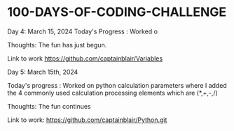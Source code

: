 # 100-DAYS-OF-CODING-CHALLENGE
Day 4: March 15, 2024
Today's Progress : Worked o

Thoughts: The fun has just begun.

Link to work https://github.com/captainblair/Variables

Day 5: March 15th, 2024

Today's progress : Worked on python calculation parameters where I added the 4 commonly used calculation processing elements which are (*,+,-,/)

Thoughts: The fun continues

Link to work: https://github.com/captainblair/Python.git
